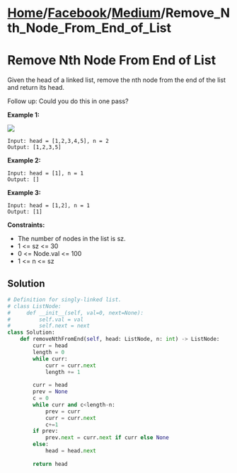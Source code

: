 # [Home](./../../..)/[Facebook](./../..)/[Medium](./..)/Remove_Nth_Node_From_End_of_List
<h1>Remove Nth Node From End of List</h1>

<p>
Given the head of a linked list, remove the nth node from the end of the list and return its head.

Follow up: Could you do this in one pass?

</p>

<b>Example 1:</b>

<img src="https://assets.leetcode.com/uploads/2020/10/03/remove_ex1.jpg">

    Input: head = [1,2,3,4,5], n = 2
    Output: [1,2,3,5]
    
<b>Example 2:</b>

    Input: head = [1], n = 1
    Output: []
    
<b>Example 3:</b>

    Input: head = [1,2], n = 1
    Output: [1]

<b>Constraints:</b>

- The number of nodes in the list is sz.
- 1 <= sz <= 30
- 0 <= Node.val <= 100
- 1 <= n <= sz

<h2>Solution</h2>

```python
# Definition for singly-linked list.
# class ListNode:
#     def __init__(self, val=0, next=None):
#         self.val = val
#         self.next = next
class Solution:
    def removeNthFromEnd(self, head: ListNode, n: int) -> ListNode:
        curr = head
        length = 0
        while curr:
            curr = curr.next
            length += 1
        
        curr = head
        prev = None
        c = 0
        while curr and c<length-n:
            prev = curr
            curr = curr.next
            c+=1
        if prev:
            prev.next = curr.next if curr else None
        else:
            head = head.next
        
        return head
```
